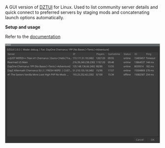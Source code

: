 A GUI version of [DZTUI](https://github.com/aclist/dztui) for Linux. Used to list community server details and quick connect to preferred servers by staging mods and concatenating launch options automatically.  

**Setup and usage**

Refer to the [documentation](https://aclist.github.io/dzgui/dzgui.html)

![Alt text](example.png)
